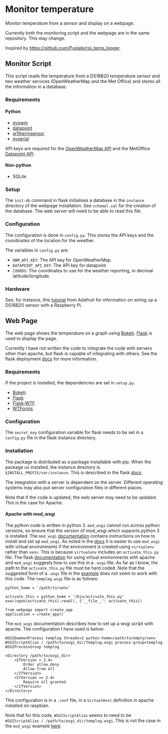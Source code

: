# Monitor temperature #

Monitor temperature from a sensor and display on a webpage.

Currently both the monitoring script and the webpage are in the same repository. This may change.

Inspired by https://github.com/Pyplate/rpi_temp_logger.

## Monitor Script ##

This script reads the temperature from a DS18B20 temperature sensor and two weather services (OpenWeatherMap and the Met Office) and stores all the information in a database.

### Requirements ###

#### Python #####

+ [pyowm](https://github.com/csparpa/pyowm)
+ [datapoint](https://github.com/jacobtomlinson/datapoint-python)
+ [w1thermsensor](https://github.com/timofurrer/w1thermsensor)
+ [pyserial](https://github.com/pyserial/pyserial)

API keys are required for the [OpenWeatherMap API](https://openweathermap.org/api) and the MetOffice [Datapoint API](https://www.metoffice.gov.uk/datapoint).

#### Non-python ####

+ SQLite

### Setup ###

The `init-db` command in flask initialises a database in the `instance` directory of the webpage installation. See `schemal.sql` for the creation of the database. The web server will need to be able to read this file.

### Configuration ###

The configuration is done in `config.py`. This stores the API keys and the coordinates of the location for the weather.

The variables in `config.py` are:

+ `OWM_API_KEY`: The API key for OpenWeatherMap.
+ `DATAPOINT_API_KEY`: The API key for datapoint.
+ `COORDS`: The coordinates to use for the weather reporting, in decimal latitude/longitude.

### Hardware ###

See, for instance, this [tutorial](https://learn.adafruit.com/adafruits-raspberry-pi-lesson-11-ds18b20-temperature-sensing?view=all) from Adafruit for information on wiring up a DS18B20 sensor with a Raspberry Pi.


## Web Page ## 

The web page shows the temperature on a graph using [Bokeh](https://bokeh.pydata.org/en/latest/). [Flask](http://flask.pocoo.org/) is used to display the page.

Currently I have not written the code to integrate the code with servers other than apache, but flask is capable of integrating with others. See the flask deployment [docs](http://flask.pocoo.org/docs/1.0/deploying/) for more information.

### Requirements ###

If the project is installed, the dependencies are set in `setup.py`.

+ [Bokeh](https://bokeh.pydata.org/en/latest/)
+ [Flask](http://flask.pocoo.org/)
+ [Flask-WTF](https://flask-wtf.readthedocs.io/en/stable/)
+ [WTForms](https://wtforms.readthedocs.io/en/stable/)

### Configuration ###

The `secret_key` configuration variable for flask needs to be set in a `config.py` file in the flask instance directory.

### Installation ###

The package is distributed as a package installable with pip. When the package us installed, the instance directory is `$INSTALL_PREFIX/var/instance`. This is described in the flask [docs](http://flask.pocoo.org/docs/1.0/config/).

The integration with a server is dependent on the server. Different operating systems may also put server configuration files in different places.

Note that if the code is updated, the web server may need to be updated. This is the case for Apache.

#### Apache with mod_wsgi ####

The python code is written in python 3. `mod_wsgi` cannot run across python versions, so ensure that the version of mod_wsgi which supports python 3 is installed. The `mod_wsgi` [documentation](https://modwsgi.readthedocs.io/en/develop/) contains instructions on how to install and set up `mod_wsgi`. As noted in the [docs](https://modwsgi.readthedocs.io/en/develop/user-guides/virtual-environments.html) it is easier to use `mod_wsgi` with virtual environments if the environment is created using `virtualenv` rather than `venv`. This is because `virtualenv` includes an `activate_this.py` file. The flask [documentation](http://flask.pocoo.org/docs/1.0/deploying/mod_wsgi/#working-with-virtual-environments) for using virtual environments with apache and `mod_wsgi` suggests how to use this in a `.wsgi` file. As far as I know, the path to the `activate_this.py` file must be hard coded. Note that the suggested form of a `.wsgi` file in the [example](https://modwsgi.readthedocs.io/en/develop/user-guides/quick-configuration-guide.html) does not seem to work with this code. The `templog.wsgi` file is as follows:

```
python_home = '/path/to/venv'

activate_this = python_home + '/bin/activate_this.py'
exec(open(activate_this).read(), {'__file__': activate_this})

from webpage import create_app
application = create_app()
```

The `mod_wsgi` documentation describes how to set up a wsgi script with apache. The configuration I have used is below:
```
WSGIDaemonProcess templog threads=2 python-home=/path/to/empty/venv
WSGIScriptAlias / /path/to/wsgi_dir/templog.wsgi process-group=templog
WSGIProcessGroup templog

<Directory /path/to/wsgi_dir>
    <IfVersion < 2.4>
        Order allow,deny
        Allow from all
    </IfVersion>
    <IfVersion >= 2.4>
        Require all granted
    </IfVersion>
</Directory>
```

This configuration is in a `.conf` file, in a `VirtualHost` definition in apache installed on raspbian.

Note that for this code, `WSGIScriptAlias` seems to need to be `WSGIScriptAlias / /path/to/wsgi_dir/templog.wsgi`. This is not the case in the `mod_wsgi` example [here](https://modwsgi.readthedocs.io/en/develop/user-guides/quick-configuration-guide.html).
